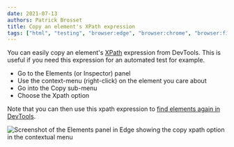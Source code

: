 ```yaml
---
date: 2021-07-13
authors: Patrick Brosset
title: Copy an element's XPath expression
tags: ["html", "testing", "browser:edge", "browser:chrome", "browser:firefox", "browser:safari"]
---
```

You can easily copy an element's [XPath](https://developer.mozilla.org/en-US/docs/Web/XPath) expression from DevTools. This is useful if you need this expression for an automated test for example.

* Go to the Elements (or Inspector) panel
* Use the context-menu (right-click) on the element you care about
* Go into the Copy sub-menu
* Choose the Xpath option

Note that you can then use this xpath expression to [find elements again in DevTools](/tips/en/evaluate-xpath/).

![Screenshot of the Elements panel in Edge showing the copy xpath option in the contextual menu](/assets/img/copy-element-xpath.png)
